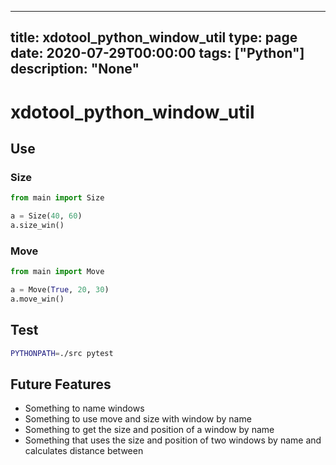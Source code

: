 
---
title: xdotool_python_window_util
type: page
date: 2020-07-29T00:00:00
tags: ["Python"]
description: "None"
---


# xdotool_python_window_util

## Use

### Size
```py
from main import Size

a = Size(40, 60)
a.size_win()
```

### Move
```py
from main import Move

a = Move(True, 20, 30)
a.move_win()
```

## Test

```sh
PYTHONPATH=./src pytest
```


## Future Features
- Something to name windows<br>
- Something to use move and size with window by name<br>
- Something to get the size and position of a window by name<br>
- Something that uses the size and position of two windows by name and calculates distance between<br>


